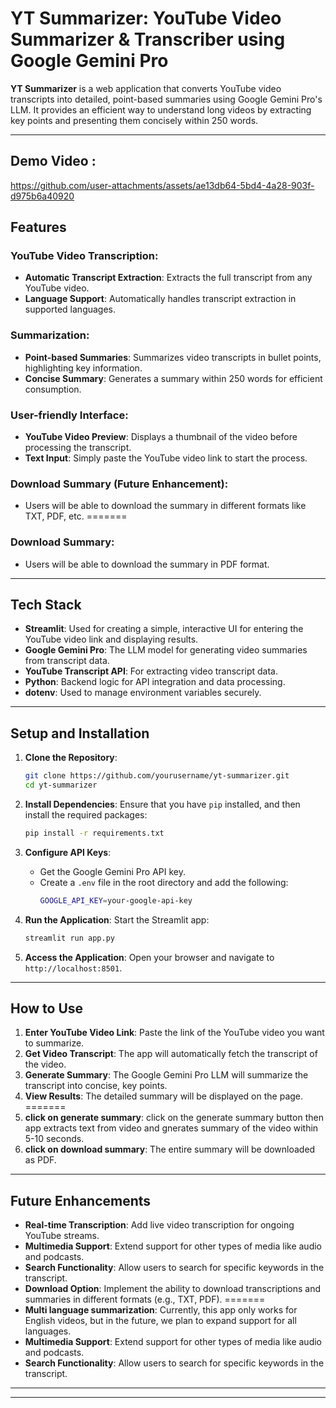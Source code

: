 
# **YT Summarizer: YouTube Video Summarizer & Transcriber using Google Gemini Pro**

**YT Summarizer** is a web application that converts YouTube video transcripts into detailed, point-based summaries using Google Gemini Pro's LLM. It provides an efficient way to understand long videos by extracting key points and presenting them concisely within 250 words.



---

## **Demo Video :**


https://github.com/user-attachments/assets/ae13db64-5bd4-4a28-903f-d975b6a40920



## **Features**

### **YouTube Video Transcription:**
- **Automatic Transcript Extraction**: Extracts the full transcript from any YouTube video.
- **Language Support**: Automatically handles transcript extraction in supported languages.

### **Summarization**:
- **Point-based Summaries**: Summarizes video transcripts in bullet points, highlighting key information.
- **Concise Summary**: Generates a summary within 250 words for efficient consumption.

### **User-friendly Interface**:
- **YouTube Video Preview**: Displays a thumbnail of the video before processing the transcript.
- **Text Input**: Simply paste the YouTube video link to start the process.

### **Download Summary** (Future Enhancement):
- Users will be able to download the summary in different formats like TXT, PDF, etc.
=======
### **Download Summary**:
- Users will be able to download the summary in PDF format.
---

## **Tech Stack**

- **Streamlit**: Used for creating a simple, interactive UI for entering the YouTube video link and displaying results.
- **Google Gemini Pro**: The LLM model for generating video summaries from transcript data.
- **YouTube Transcript API**: For extracting video transcript data.
- **Python**: Backend logic for API integration and data processing.
- **dotenv**: Used to manage environment variables securely.

---

## **Setup and Installation**

1. **Clone the Repository**:
   ```bash
   git clone https://github.com/yourusername/yt-summarizer.git
   cd yt-summarizer
   ```

2. **Install Dependencies**:
   Ensure that you have `pip` installed, and then install the required packages:
   ```bash
   pip install -r requirements.txt
   ```

3. **Configure API Keys**:
   - Get the Google Gemini Pro API key.
   - Create a `.env` file in the root directory and add the following:
     ```bash
     GOOGLE_API_KEY=your-google-api-key
     ```

4. **Run the Application**:
   Start the Streamlit app:
   ```bash
   streamlit run app.py
   ```

5. **Access the Application**:
   Open your browser and navigate to `http://localhost:8501`.

---

## **How to Use**

1. **Enter YouTube Video Link**: Paste the link of the YouTube video you want to summarize.
2. **Get Video Transcript**: The app will automatically fetch the transcript of the video.
3. **Generate Summary**: The Google Gemini Pro LLM will summarize the transcript into concise, key points.
4. **View Results**: The detailed summary will be displayed on the page.
=======
2. **click on generate summary**: click on the generate summary button then app extracts text from video and gnerates summary of the video within 5-10 seconds.
3. **click on download summary**: The entire summary will be downloaded as PDF.

---

## **Future Enhancements**

- **Real-time Transcription**: Add live video transcription for ongoing YouTube streams.
- **Multimedia Support**: Extend support for other types of media like audio and podcasts.
- **Search Functionality**: Allow users to search for specific keywords in the transcript.
- **Download Option**: Implement the ability to download transcriptions and summaries in different formats (e.g., TXT, PDF).
=======
- **Multi language summarization**: Currently, this app only works for English videos, but in the future, we plan to expand support for all languages.
- **Multimedia Support**: Extend support for other types of media like audio and podcasts.
- **Search Functionality**: Allow users to search for specific keywords in the transcript.

---



---

